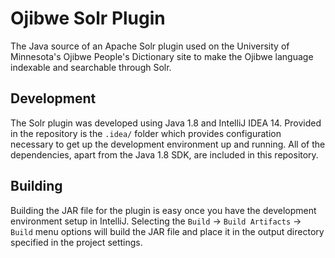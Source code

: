 Ojibwe Solr Plugin
==================

The Java source of an Apache Solr plugin used on the University of Minnesota's Ojibwe People's Dictionary
site to make the Ojibwe language indexable and searchable through Solr.

## Development
The Solr plugin was developed using Java 1.8 and IntelliJ IDEA 14. Provided in the
repository is the `.idea/` folder which provides configuration necessary to get up
the development environment up and running. All of the dependencies, apart from the
Java 1.8 SDK, are included in this repository.

## Building
Building the JAR file for the plugin is easy once you have the development environment
setup in IntelliJ. Selecting the `Build` -> `Build Artifacts` -> `Build` menu
options will build the JAR file and place it in the output directory specified in
the project settings.
